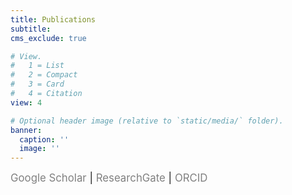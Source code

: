 ```yaml
---
title: Publications
subtitle:
cms_exclude: true

# View.
#   1 = List
#   2 = Compact
#   3 = Card
#   4 = Citation
view: 4

# Optional header image (relative to `static/media/` folder).
banner:
  caption: ''
  image: ''
---
```


<style>
  .icon-container {
    font-size: 1.05rem;
  }
  .icon-container a {
    color: #808080;
    text-decoration: none;
  }
  .icon-container a:hover {
    text-decoration: underline;
  }
  .icon-container .ai-google-scholar {
    color: #4081EC;
  }
  .icon-container .ai-researchgate {
    color: #039E99;
  }
  .icon-container .ai-orcid {
    color: #A1C837;
  }
</style>

<div class="icon-container">
   <a href="https://scholar.google.com/citations?user=U4t214wAAAAJ&hl=en" target="_blank">
    <i class="ai ai-google-scholar"></i> Google Scholar
  </a> |
  <a href="https://www.researchgate.net/profile/Jiadong-Dan" target="_blank">
    <i class="ai ai-researchgate"></i> ResearchGate
  </a> |
  <a href="https://orcid.org/0000-0002-0225-5563" target="_blank">
    <i class="ai ai-orcid"></i> ORCID
  </a> 
</div>
<br />

